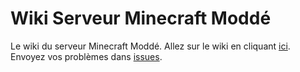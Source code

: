 # Wiki Serveur Minecraft Moddé
Le wiki du serveur Minecraft Moddé.
Allez sur le wiki en cliquant [ici](https://github.com/Reyshyram/Wiki-Serveur-Minecraft-Modde/wiki/Accueil).
Envoyez vos problèmes dans [issues](https://github.com/Reyshyram/Wiki-Serveur-Minecraft-Modde/issues).
